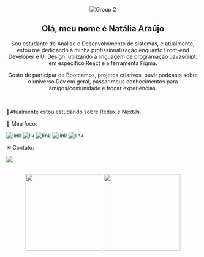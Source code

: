 
<div align="center">
  
![Group 2](https://user-images.githubusercontent.com/81394067/142791574-2e6777ec-fb56-4f9c-8298-8c32180a006b.png)
  
 ## Olá, meu nome é Natália Araújo 
 
  <p>Sou estudante de Análise e Desenvolvimento de sistemas, e atualmente, estou me dedicando à minha profissionalização enquanto Front-end Developer e UI Design, utilizando a linguagem de programação Javascript, em específico React e a ferramenta Figma.
  
Gosto de participar de Bootcamps, projetos criativos, ouvir podcasts sobre o universo Dev em geral, passar meus conhecimentos para amigos/comunidade e trocar experiências. </p>
</div>

<br>

<p>
  🚀Atualmente estou estudando sobre Redux e NextJs.
</p>

<p align="left">
 🎯 Meu foco:
</p>

![link](https://img.icons8.com/office/40/000000/css.png)
![lik](https://img.icons8.com/color/48/000000/javascript--v1.png)
![link](https://img.icons8.com/fluency/48/000000/api.png)
![link](https://img.icons8.com/color/48/000000/typescript.png)
![link](https://img.icons8.com/officel/40/000000/react.png)

<p align="left">
 ✉ Contato:
</p>

<a href="https://www.linkedin.com/in/nat%C3%A1lia/" target="_blank"><img src="https://img.shields.io/badge/LinkedIn-0077B5?style=for-the-badge&logo=linkedin&logoColor=black" target="_blank"></a>


</div>
<br/>
  <div align="center">
    <img height="200em" src="https://github-readme-stats.vercel.app/api?username=nataliaaraujo0&show_icons=true&t&theme=dark"/>
    <img height="200em" src="https://github-readme-stats.vercel.app/api/top-langs/?username=nataliaaraujo0&langs_count=4)](https://github.com/anuraghazra/github-readme-statsCompact&theme=dark"/>


</div>



